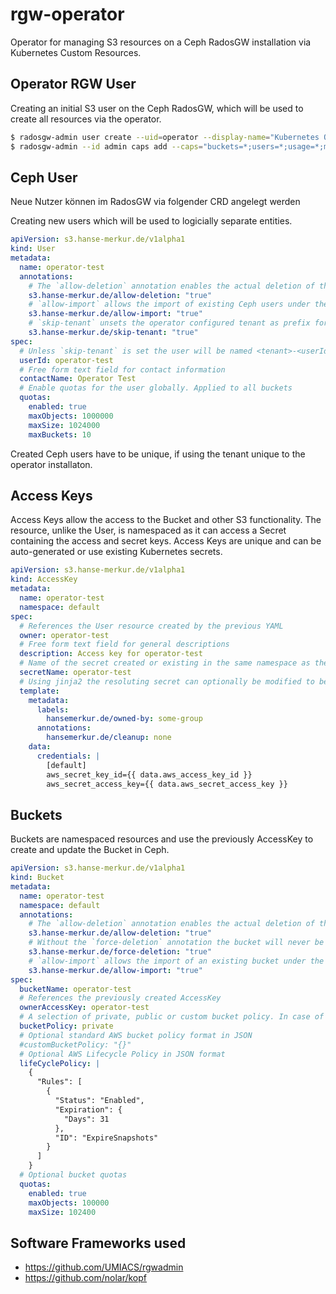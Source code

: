 # rgw-operator

Operator for managing S3 resources on a Ceph RadosGW installation via Kubernetes Custom Resources.

## Operator RGW User

Creating an initial S3 user on the Ceph RadosGW, which will be used to create all resources via the operator.

```bash
$ radosgw-admin user create --uid=operator --display-name="Kubernetes Operator" --gen-access-keys
$ radosgw-admin --id admin caps add --caps="buckets=*;users=*;usage=*;metadata=*" --uid=operator
```

## Ceph User

Neue Nutzer können im RadosGW via folgender CRD angelegt werden

Creating new users which will be used to logicially separate entities.

```yaml
apiVersion: s3.hanse-merkur.de/v1alpha1
kind: User
metadata:
  name: operator-test
  annotations:
    # The `allow-deletion` annotation enables the actual deletion of the Ceph User, aside from the resource itself
    s3.hanse-merkur.de/allow-deletion: "true"
    # `allow-import` allows the import of existing Ceph users under the management of the resource
    s3.hanse-merkur.de/allow-import: "true"
    # `skip-tenant` unsets the operator configured tenant as prefix for the Ceph user
    s3.hanse-merkur.de/skip-tenant: "true"
spec:
  # Unless `skip-tenant` is set the user will be named <tenant>-<userId>
  userId: operator-test
  # Free form text field for contact information
  contactName: Operator Test
  # Enable quotas for the user globally. Applied to all buckets
  quotas:
    enabled: true
    maxObjects: 1000000
    maxSize: 1024000
    maxBuckets: 10
```

Created Ceph users have to be unique, if using the tenant unique to the operator installaton.

## Access Keys

Access Keys allow the access to the Bucket and other S3 functionality. The
resource, unlike the User, is namespaced as it can access a Secret containing
the access and secret keys. Access Keys are unique and can be auto-generated or
use existing Kubernetes secrets.

```yaml
apiVersion: s3.hanse-merkur.de/v1alpha1
kind: AccessKey
metadata:
  name: operator-test
  namespace: default
spec:
  # References the User resource created by the previous YAML
  owner: operator-test
  # Free form text field for general descriptions
  description: Access key for operator-test
  # Name of the secret created or existing in the same namespace as the AccessKey resource
  secretName: operator-test
  # Using jinja2 the resoluting secret can optionally be modified to be application specific as seen in this example
  template:
    metadata:
      labels:
        hansemerkur.de/owned-by: some-group
      annotations:
        hansemerkur.de/cleanup: none
    data:
      credentials: |
        [default]
        aws_secret_key_id={{ data.aws_access_key_id }}
        aws_secret_access_key={{ data.aws_secret_access_key }}
```

## Buckets

Buckets are namespaced resources and use the previously AccessKey to create and
update the Bucket in Ceph.

```yaml
apiVersion: s3.hanse-merkur.de/v1alpha1
kind: Bucket
metadata:
  name: operator-test
  namespace: default
  annotations:
    # The `allow-deletion` annotation enables the actual deletion of the Ceph Bucket, aside from the resource itself
    s3.hanse-merkur.de/allow-deletion: "true"
    # Without the `force-deletion` annotation the bucket will never be deleted as long as it still contains objects
    s3.hanse-merkur.de/force-deletion: "true"
    # `allow-import` allows the import of an existing bucket under the management of the resource
    s3.hanse-merkur.de/allow-import: "true"
spec:
  bucketName: operator-test
  # References the previously created AccessKey
  ownerAccessKey: operator-test
  # A selection of private, public or custom bucket policy. In case of custom the customBucketPolicy field is expected
  bucketPolicy: private
  # Optional standard AWS bucket policy format in JSON
  #customBucketPolicy: "{}"
  # Optional AWS Lifecycle Policy in JSON format
  lifeCyclePolicy: |
    {
      "Rules": [
        {
          "Status": "Enabled",
          "Expiration": {
            "Days": 31
          },
          "ID": "ExpireSnapshots"
        }
      ]
    }
  # Optional bucket quotas
  quotas:
    enabled: true
    maxObjects: 100000
    maxSize: 102400
```

## Software Frameworks used

- https://github.com/UMIACS/rgwadmin
- https://github.com/nolar/kopf
